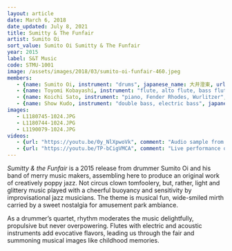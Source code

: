 ```yaml
---
layout: article
date: March 6, 2018
date_updated: July 8, 2021
title: Sumitty & The Funfair
artist: Sumito Oi
sort_value: Sumito Oi Sumitty & The Funfair
year: 2015
label: S&T Music
code: STMU-1001
image: /assets/images/2018/03/sumito-oi-funfair-460.jpeg
members:
   - {name: Sumito Oi, instrument: "drums", japanese_name: 大井澄東, url: "https://www.sumitooi.com"}
   - {name: Toyomi Kobayashi, instrument: "flute, alto flute, bass flute, Andes25F", japanese_name: 小林豊美}
   - {name: Koichi Sato, instrument: "piano, Fender Rhodes, Wurlitzer", japanese_name: 佐藤浩一}
   - {name: Show Kudo, instrument: "double bass, electric bass", japanese_name: 工藤精}
images:
   - L1180745-1024.JPG
   - L1180744-1024.JPG
   - L1190079-1024.JPG
videos: 
   - {url: "https://youtu.be/0y_NlXpwoVk", comment: "Audio sample from “Ferris Wheel”, the opening track on this album"}
   - {url: "https://youtu.be/TP-bCigVMCA", comment: "Live performance of “Fascinating Rhythm”, the last track on this album"}
---
```

*Sumitty & the Funfair* is a 2015 release from drummer Sumito Oi and his band of merry music makers, assembling here to produce an original work of creatively poppy jazz. Not circus clown tomfoolery, but, rather, light and glittery music played with a cheerful buoyancy and sensitivity by improvisational jazz musicians. The theme is musical fun, wide-smiled mirth carried by a sweet nostalgia for amusement park ambiance.

As a drummer’s quartet, rhythm moderates the music delightfully, propulsive but never overpowering. Flutes with electric and acoustic instruments add evocative flavors, leading us through the fair and summoning musical images like childhood memories.
